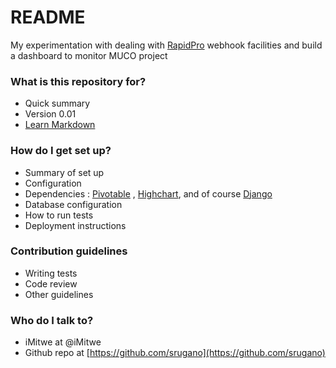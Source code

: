 # README #

My experimentation with dealing with [RapidPro](https://rapidpro.io) webhook facilities and build a dashboard to monitor MUCO project

### What is this repository for? ###

* Quick summary
* Version 0.01
* [Learn Markdown](https://bitbucket.org/tutorials/markdowndemo)

### How do I get set up? ###

* Summary of set up
* Configuration
* Dependencies : [Pivotable](http://nicolas.kruchten.com/pivottable/examples/) , [Highchart](http://www.highcharts.com/), and of course [Django](https://www.djangoproject.com/)
* Database configuration
* How to run tests
* Deployment instructions

### Contribution guidelines ###

* Writing tests
* Code review
* Other guidelines

### Who do I talk to? ###


* iMitwe at @iMitwe 
* Github repo at [https://github.com/srugano](https://github.com/srugano)